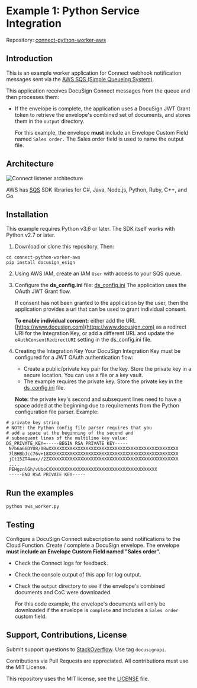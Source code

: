 # Example 1: Python Service Integration

Repository: [connect-python-worker-aws](https://github.docusignhq.com/chen-ostrovski/connect-python-worker-aws.git)

## Introduction

This is an example worker application for
Connect webhook notification messages sent
via the [AWS SQS (Simple Queueing System)](https://aws.amazon.com/sqs/).

This application receives DocuSign Connect
messages from the queue and then processes them:

* If the envelope is complete, the application
  uses a DocuSign JWT Grant token to retrieve
  the envelope's combined set of documents,
  and stores them in the `output` directory.
  
   For this example, the envelope **must** 
   include an Envelope Custom Field
   named `Sales order.` The Sales order field is used
   to name the output file.

## Architecture

![Connect listener architecture](data/connect_listener_architecture.png)

AWS has [SQS](https://aws.amazon.com/tools/)
SDK libraries for C#, Java, Node.js, Python, Ruby, C++, and Go. 

## Installation

This example requires Python v3.6 or later.
The SDK itself works with Python v2.7 or later.

1. Download or clone this repository. Then:

````
cd connect-python-worker-aws
pip install docusign_esign
````
2. Using AWS IAM, create an IAM `User` with access to your SQS queue.

3. Configure the **ds_config.ini** file: [ds_config.ini](ds_config.ini)
    The application uses the OAuth JWT Grant flow.

    If consent has not been granted to the application by
    the user, then the application provides a url
    that can be used to grant individual consent.

    **To enable individual consent:** either
    add the URL [https://www.docusign.com](https://www.docusign.com) as a redirect URI
    for the Integration Key, or add a different URL and
    update the `oAuthConsentRedirectURI` setting
    in the ds_config.ini file.

4.  Creating the Integration Key
    Your DocuSign Integration Key must be configured for a JWT OAuth authentication flow:
    * Create a public/private key pair for the key. Store the private key
    in a secure location. You can use a file or a key vault.
    * The example requires the private key. Store the private key in the
    [ds_config.ini](ds_config.ini) file.
  
    **Note:** the private key's second and subsequent
    lines need to have a space added at the beginning due
    to requirements from the Python configuration file
    parser. Example:

````
# private key string
# NOTE: the Python config file parser requires that you 
# add a space at the beginning of the second and
# subsequent lines of the multiline key value:  
DS_PRIVATE_KEY=-----BEGIN RSA PRIVATE KEY-----
 N7b6a66DYU8/0BwXXXXXXXXXXXXXXXXXXXXXXXXXXXXXXXXXXXXXXXXXXXXXXXXX
 7lBHBbJcc76v+18XXXXXXXXXXXXXXXXXXXXXXXXXXXXXXXXXXXXXXXXXXXXXXXXX
 jCt15ZT4aux//2ZXXXXXXXXXXXXXXXXXXXXXXXXXXXXXXXXXXXXXXXXXXXXXXXXX
 ....
 PEHgznlGh/vUboCXXXXXXXXXXXXXXXXXXXXXXXXXXXXXXXXXXXXXXXXX
 -----END RSA PRIVATE KEY-----
````  

## Run the examples

````
python aws_worker.py
````
## Testing
Configure a DocuSign Connect subscription to send notifications to
the Cloud Function. Create / complete a DocuSign envelope.
The envelope **must include an Envelope Custom Field named "Sales order".**

* Check the Connect logs for feedback.
* Check the console output of this app for log output.
* Check the `output` directory to see if the envelope's
  combined documents and CoC were downloaded.

  For this code example, the 
  envelope's documents will only be downloaded if
  the envelope is `complete` and includes a 
  `Sales order` custom field.

## Support, Contributions, License

Submit support questions to [StackOverflow](https://stackoverflow.com). Use tag `docusignapi`.

Contributions via Pull Requests are appreciated.
All contributions must use the MIT License.

This repository uses the MIT license, see the
[LICENSE](https://github.com/docusign/eg-01-Python-jwt/blob/master/LICENSE) file.
